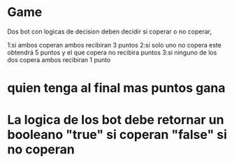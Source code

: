# Game

Dos bot con logicas de decision deben decidir si coperar o no coperar,

1:si ambos coperan ambos recibiran 3 puntos
2:si solo uno no copera este obtendrá 5 puntos y el que copera no recibira puntos
3:si ninguno de los dos copera ambos recibiran 1 punto

# quien tenga al final mas puntos gana
# La logica de los bot debe retornar un booleano "true" si coperan "false" si no coperan

